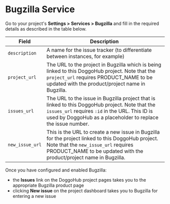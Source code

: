 # Bugzilla Service

Go to your project's **Settings > Services > Bugzilla** and fill in the required
details as described in the table below.

| Field | Description |
| ----- | ----------- |
| `description`   | A name for the issue tracker (to differentiate between instances, for example) |
| `project_url`   | The URL to the project in Bugzilla which is being linked to this DoggoHub project. Note that the `project_url` requires PRODUCT_NAME to be updated with the product/project name in Bugzilla. |
| `issues_url`    | The URL to the issue in Bugzilla project that is linked to this DoggoHub project. Note that the `issues_url` requires `:id` in the URL. This ID is used by DoggoHub as a placeholder to replace the issue number. |
| `new_issue_url` | This is the URL to create a new issue in Bugzilla for the project linked to this DoggoHub project. Note that the `new_issue_url` requires PRODUCT_NAME to be updated with the product/project name in Bugzilla. |

Once you have configured and enabled Bugzilla:

- the **Issues** link on the DoggoHub project pages takes you to the appropriate
  Bugzilla product page
- clicking **New issue** on the project dashboard takes you to Bugzilla for entering a new issue
